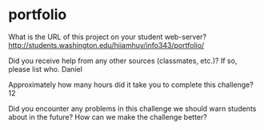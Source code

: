# portfolio

What is the URL of this project on your student web-server?
http://students.washington.edu/hiiamhuy/info343/portfolio/

Did you receive help from any other sources (classmates, etc.)? If so, please list who.
Daniel

Approximately how many hours did it take you to complete this challenge? 12

Did you encounter any problems in this challenge we should warn students about in the future? How can we make the challenge better?
